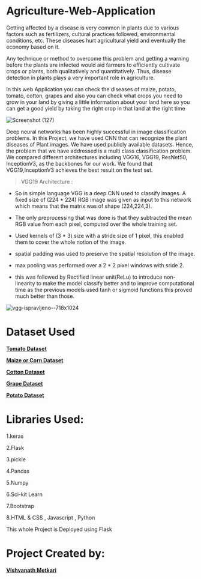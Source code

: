 # Agriculture-Web-Application
Getting affected by a disease is very common in plants due to various factors such as fertilizers, cultural practices followed, environmental conditions, etc. These diseases hurt agricultural yield and eventually the economy based on it. 

Any technique or method to overcome this problem and getting a warning before the plants are infected would aid farmers to efficiently cultivate crops or plants, both qualitatively and quantitatively. Thus, disease detection in plants plays a very important role in agriculture.

In this web Application you can check the diseases of maize, potato, tomato, cotton, grapes and also you can check what crops you need to grow in your land by giving a little information about your land here so you can get a good yield by taking the right crop in that land at the right time




![Screenshot (127)](https://user-images.githubusercontent.com/63738852/117561159-e86ba200-b0b1-11eb-9c0b-b193870d8b06.png)






   Deep neural networks has been highly successful in image classification problems. In this Project, we have used CNN that can recognize the plant diseases of Plant images. We have used publicly available datasets. Hence, the problem that we have addressed is a multi class classification problem. We compared different architectures including VGG16, VGG19, ResNet50, InceptionV3, as the backbones for our work. We found that VGG19,InceptionV3 achieves the best result on the test set.

>VGG19 Architecture :

* So in simple language VGG is a deep CNN used to classify images.
A fixed size of (224 * 224) RGB image was given as input to this network which means that the matrix was of shape (224,224,3).

* The only preprocessing that was done is that they subtracted the mean RGB value from each pixel, computed over the whole training set.

* Used kernels of (3 * 3) size with a stride size of 1 pixel, this enabled them to cover the whole notion of the image.

* spatial padding was used to preserve the spatial resolution of the image.

* max pooling was performed over a 2 * 2 pixel windows with sride 2.

* this was followed by Rectified linear unit(ReLu) to introduce non-linearity to make the model classify better and to improve computational time as the previous models used tanh or sigmoid functions this proved much better than those.




![vgg-ispravljeno--718x1024](https://user-images.githubusercontent.com/63738852/117563247-253f9500-b0c2-11eb-9f26-b86360ae5159.png)



# **Dataset Used**

[**Tomato Dataset**](https://www.kaggle.com/kaustubhb999/tomatoleaf)

[**Maize or Corn Dataset**](https://www.kaggle.com/smaranjitghose/corn-or-maize-leaf-disease-dataset) 

[**Cotton Dataset**](https://www.kaggle.com/janmejaybhoi/cotton-disease-dataset) 

[**Grape Dataset**](https://www.kaggle.com/piyushmishra1999/plantvillage-grape) 

[**Potato Dataset**](https://www.kaggle.com/muhammadardiputra/potato-leaf-disease-dataset) 


# Libraries Used:
1.keras

2.Flask

3.pickle

4.Pandas

5.Numpy

6.Sci-kit Learn

7.Bootstrap

8.HTML & CSS , Javascript , Python

This whole Project is Deployed using Flask


# Project Created by:
[**Vishvanath Metkari**](https://www.linkedin.com/in/er-vishvanath-metkari-586617197/) 

